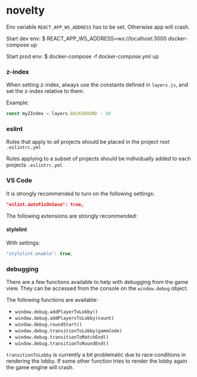 # novelty

Env variable `REACT_APP_WS_ADDRESS` has to be set. 
Otherwise app will crash.

Start dev env:
$ REACT_APP_WS_ADDRESS=ws://localhost:3000 docker-compose up

Start prod env:
$ docker-compose -f docker-compose.yml up

### z-index

When setting z-index, always use the constants defined in `layers.js`, and set the z-index relative to them.

Example:

```js
const myZIndex = layers.BACKGROUND - 10
```

### eslint

Rules that apply to _all_ projects should be placed in the project root `.eslintrc.yml`

Rules applying to a subset of projects should be individually added to each projects `.eslintrc.yml`

### VS Code

It is strongly recommended to turn on the following settings:

```json
"eslint.autoFixOnSave": true,
```

The following extensions are strongly recommended:

#### stylelint

With settings:

```js
"stylelint.enable": true,
```

### debugging
There are a few functions available to help with debugging from the game view.
They can be accessed from the console on the `window.debug` object.

The following functions are available:

* `window.debug.addPlayerToLobby()`
* `window.debug.addPlayersToLobby(count)`
* `window.debug.roundStart()`
* `window.debug.transitionToLobby(gameCode)`
* `window.debug.transitionToMatchEnd()`
* `window.debug.transitionToRoundEnd()`

`transitionToLobby` is currently a bit problematic due to race conditions in rendering the lobby.
If some other function tries to render the lobby again the game engine will crash.
